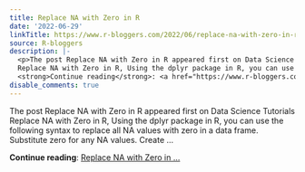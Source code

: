 ```yaml
---
title: Replace NA with Zero in R
date: '2022-06-29'
linkTitle: https://www.r-bloggers.com/2022/06/replace-na-with-zero-in-r/
source: R-bloggers
description: |-
  <p>The post Replace NA with Zero in R appeared first on Data Science Tutorials<br />
  Replace NA with Zero in R, Using the dplyr package in R, you can use the following syntax to replace all NA values with zero in a data frame. Substitute zero for any NA values. Create ...</p>
  <strong>Continue reading</strong>: <a href="https://www.r-bloggers.com/2022/06/replace-na-with-zero-in-r/">Replace NA with Zero in ...
disable_comments: true
---
```

<p>The post Replace NA with Zero in R appeared first on Data Science Tutorials<br />
Replace NA with Zero in R, Using the dplyr package in R, you can use the following syntax to replace all NA values with zero in a data frame. Substitute zero for any NA values. Create ...</p>
<strong>Continue reading</strong>: <a href="https://www.r-bloggers.com/2022/06/replace-na-with-zero-in-r/">Replace NA with Zero in ...